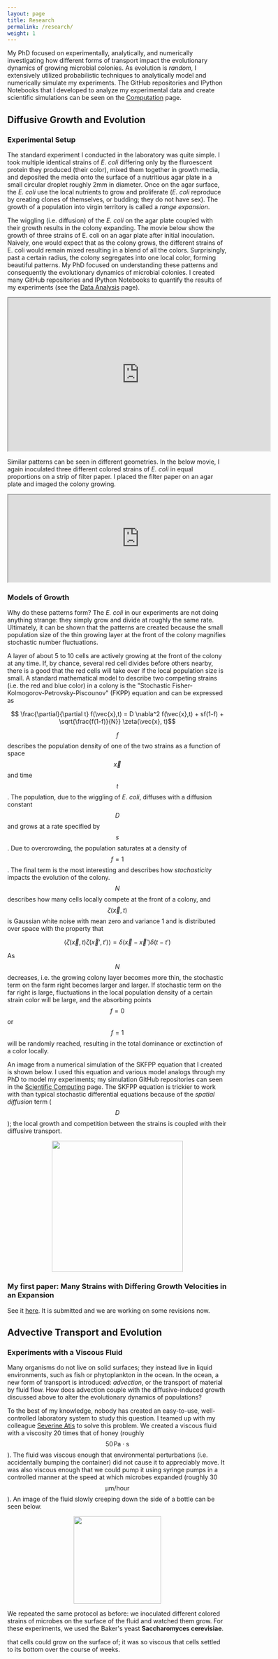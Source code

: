 ```yaml
---
layout: page
title: Research
permalink: /research/
weight: 1
---
```


My PhD focused on experimentally, analytically, and numerically investigating how  different forms of transport impact the evolutionary dynamics of growing microbial colonies. As evolution is *random,* I extensively utilized probabilistic techniques to analytically model and numerically simulate my experiments. The GitHub repositories and IPython Notebooks that I developed to analyze my experimental data and create scientific simulations can be seen on the [Computation](/computation) page.

## Diffusive Growth and Evolution

### Experimental Setup

The standard experiment I conducted in the laboratory was quite simple. I took multiple identical strains of *E. coli* differing only by the fluroescent protein they produced (their color), mixed them together in growth media, and deposited the media onto the surface of a nutritious agar plate in a small circular droplet roughly 2mm in diameter. Once on the agar surface, the *E. coli* use the local nutrients to grow and proliferate (*E. coli* reproduce by creating clones of themselves, or budding; they do not have sex). The growth of a population into virgin territory is called a *range expansion*. 

The wiggling (i.e. diffusion) of the *E. coli* on the agar plate coupled with their growth results in the colony expanding. The movie below show the growth of three strains of E. coli on an agar plate after initial inoculation. Naively, one would expect that as the colony grows, the different strains of E. coli would remain mixed resulting in a blend of all the colors. Surprisingly, past a certain radius, the colony segregates into one local color, forming beautiful patterns. My PhD focused on understanding these patterns and consequently the evolutionary dynamics of microbial colonies. I created many GitHub repositories and IPython Notebooks to quantify the results of my experiments (see the [Data Analysis](/computation/data_analysis) page).

<p align="center">
<iframe src="https://drive.google.com/file/d/0ByRswVj1mkw-N29QMHM1Q2lWTXc/preview" width="600" height="350"></iframe>
</p>

Similar patterns can be seen in different geometries. In the below movie, I again inoculated three different colored strains of *E. coli* in equal proportions on a strip of filter paper. I placed the filter paper on an agar plate and imaged the colony growing. 

<p align="center">
<iframe src="https://drive.google.com/file/d/0ByRswVj1mkw-c3lYMHZ1b0JKUW8/preview" width="600" height="200"></iframe>
</p>

### Models of Growth 

Why do these patterns form? The *E. coli* in our experiments are not doing anything strange: they simply grow and divide at roughly the same rate. Ultimately, it can be shown that the patterns are created because the small population size of the thin growing layer at the front of the colony magnifies stochastic number fluctuations. 

A layer of about 5 to 10 cells are actively growing at the front of the colony at any time. If, by chance, several red cell divides before others nearby, there is a good that the red cells will take over if the local population size is small. A standard mathematical model to describe two competing strains (i.e. the red and blue color) in a colony is the "Stochastic Fisher-Kolmogorov-Petrovsky-Piscounov" (FKPP) equation and can be expressed as

$$ \frac{\partial}{\partial t} f(\vec{x},t) = D \nabla^2 f(\vec{x},t) + sf(1-f) + \sqrt{\frac{f(1-f)}{N}} \zeta(\vec{x}, t)$$

$$f$$ describes the population density of one of the two strains as a function of space $$\vec{x}$$ and time $$t$$. The population, due to the wiggling of *E. coli*, diffuses with a diffusion constant $$D$$ and grows at a rate specified by $$s$$. Due to overcrowding, the population saturates at a density of $$f=1$$. The final term is the most interesting and describes how *stochasticity* impacts the evolution of the colony. $$N$$ describes how many cells locally compete at the front of a colony, and $$\zeta(\vec{x},t)$$ is Gaussian white noise with mean zero and variance 1 and is distributed over space with the property that 

$$\langle \zeta(\vec{x},t) \zeta(\vec{x}',t') \rangle = \delta(\vec{x} - \vec{x}') \delta(t - t')$$

As $$N$$ decreases, i.e. the growing colony layer becomes more thin, the stochastic term on the farm right becomes larger and larger. If stochastic term on the far right is large, fluctuations in the local population density of a certain strain color will be large, and the absorbing points $$f=0$$ or $$f=1$$ will be randomly reached, resulting in the total dominance or exctinction of a color locally. 


An image from a numerical simulation of the SKFPP equation that I created is shown below. I used this equation and various model analogs through my PhD to model my experiments; my simulation GitHub repositories can seen in the [Scientific Computing](/computation/scientific_computing) page. The SKFPP equation is trickier to work with than typical stochastic differential equations because of the *spatial diffusion* term ($$D$$); the local growth and competition between the strains is coupled with their diffusive transport. 

<p align="center">
<img src="../images/resized/random_undulation_expansion.png" width="300">
</p>

### My first paper: Many Strains with Differing Growth Velocities in an Expansion

See it [here](https://www.biorxiv.org/content/early/2017/06/07/145631). It is submitted and we are working on some revisions now.

## Advective Transport and Evolution

### Experiments with a Viscous Fluid

Many organisms do not live on solid surfaces; they instead live in liquid environments, such as fish or phytoplankton in the ocean. In the ocean, a new form of transport is introduced: *advection*, or the transport of material by fluid flow. How does advection couple with the diffusive-induced growth discussed above to alter the evolutionary dynamics of populations?

To the best of my knowledge, nobody has created an easy-to-use, well-controlled laboratory system to study this question. I teamed up with my colleague [Severine Atis](https://scholar.harvard.edu/atis) to solve this problem. We created a viscous fluid with a viscosity 20 times that of honey (roughly $$50 \hspace{1pt}  \mathrm{Pa} \cdot \mathrm{s}$$). The fluid was viscous enough that environmental perturbations (i.e. accidentally bumping the container) did not cause it to appreciably move. It was also viscous enough that we could pump it using syringe pumps in a controlled manner at the speed at which microbes expanded (roughly 30 $$\mathrm{\mu m / hour}$$). An image of the fluid slowly creeping down the side of a bottle can be seen below. 

<p align="center">
<img src="../images/resized/viscous_media.jpg" width="200">
</p>

 
We repeated the same protocol as before: we inoculated different colored strains of microbes on the surface of the fluid and watched them grow. For these experiments, we used the Baker's yeast **Saccharomyces cerevisiae**.

 that cells could grow on the surface of; it was so viscous that cells settled to its bottom over the course of weeks.
